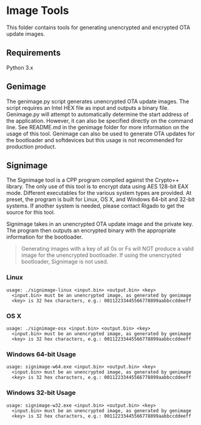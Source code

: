 # Image Tools

This folder contains tools for generating unencrypted and encrypted OTA update images.

## Requirements

Python 3.x

## Genimage

The genimage.py script generates unencrypted OTA update images.  The script requires an Intel HEX file as input and outputs a binary file.  Genimage.py will attempt to automatically determine the start address of the application.  However, it can also be specified directly on the command line.  See README.md in the genimage folder for more information on the usage of this tool.  Genimage can also be used to generate OTA updates for the bootloader and softdevices but this usage is not recommended for production product.

## Signimage

The Signimage tool is a CPP program compiled against the Crypto++ library.  The only use of this tool is to encrypt data using AES 128-bit EAX mode.  Different executables for the various system types are provided.  At preset, the program is built for Linux, OS X, and Windows 64-bit and 32-bit systems.  If another system is needed, please contact Rigado to get the source for this tool.

Signimage takes in an unencrypted OTA update image and the private key.  The program then outputs an encrypted binary with the appropriate information for the bootloader.  

> Generating images with a key of all 0s or Fs will NOT produce a valid image for the unencrypted bootloader.  If using the unencrypted bootloader, Signimage is not used.

### Linux

```
usage: ./signimage-linux <input.bin> <output.bin> <key>
  <input.bin> must be an unencrypted image, as generated by genimage
  <key> is 32 hex characters, e.g.: 00112233445566778899aabbccddeeff
```

### OS X

```
usage: ./signimage-osx <input.bin> <output.bin> <key>
  <input.bin> must be an unencrypted image, as generated by genimage
  <key> is 32 hex characters, e.g.: 00112233445566778899aabbccddeeff
```

### Windows 64-bit Usage

```
usage: signimage-w64.exe <input.bin> <output.bin> <key>
  <input.bin> must be an unencrypted image, as generated by genimage
  <key> is 32 hex characters, e.g.: 00112233445566778899aabbccddeeff
```

### Windows 32-bit Usage

```
usage: signimage-w32.exe <input.bin> <output.bin> <key>
  <input.bin> must be an unencrypted image, as generated by genimage
  <key> is 32 hex characters, e.g.: 00112233445566778899aabbccddeeff
```
